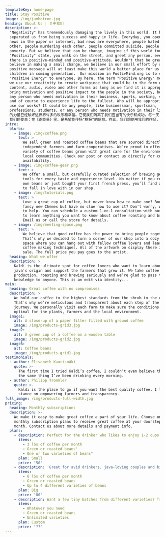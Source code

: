```yaml
---
templateKey: home-page
title: Stay Positive
image: /img/jumbotron.jpg
heading: About Us | 关于我们
description: >-
  "Negativity" has tremendously damaging the lively in this world. It has
  separated us from being success and happy in life. Everyday, you open up the
  news in the paper or internet, bad news are everywhere, people hated each
  other, people murdering each other, people committed suicide, people in
  poverty. But we believe that can be change, imagine if this world today is in
  "Positivity" state, you walk on the street, and greet any person, everybody
  there is positive-minded and positive-attitude. Wouldn't that be great? So we
  believe in making a small change, we believe in our small effort by sharing
  positive message will at least make this world a better place for us and our
  children in coming generation.  Our mission in PostivMind.org is to share the
  "Positive Energy" to everyone. By here, the term "Positive Energy" meant that,
  we use our creativity to create workpiece that could be in the form of art,
  content, audio, video and other forms as long as we find it is appropriate to
  bring motivation and positive impact to the people in the society, be it like
  any person who needs motivation in their business, sports, working, studies,
  and of course to experience life to the fullest. Who will be appropriate to
  use our works? It could be any people, like businessman, sportsman,
  professions, students, or any person who needs motivation in their life. "消极"
  的力量已经破坏这世界许多的欢乐和幸福。它使我们隔离了我们应当有的快乐和成功。每一天，看到的新闻，无论是透过报纸或者互联网里，不快乐的事情到处都是。人们彼此憎恨，人们彼此杀害，人们不珍惜生命而自杀，活在贫苦的生活，等等。但是，我们相信这是可以改变的，想像看如果今天"积极"的力量到处都是，你在街上碰上的任何人都是以积极的思维和态度对待你。世界不就变成些美好吗？在《正能量》里，这是我们的希望，我们想用我们的努力投过"积极"的信息，至少带给这个世界一点点的改变，这是为了我们和以后的孩子们可以过的更美好的人生。 
  我们的使命：在《正能量》里，是希望能传扬"积极"的信息。在此，我们想使用我们的作品，例如画面，内容，音频，视频或其他的方式来推动和积极的影响需要动机的人，例如说像商业上需要动机的人，运动时需要动机的人，做工时需要动机的人，读书需要动机的人，等等。清楚的说，《正能量》的作品适合给商人们，运动员们，职业打工者们和学生们，带来动机以及影响他们能够得以成功和快乐。 
intro:
  blurbs:
    - image: /img/coffee.png
      text: >
        We sell green and roasted coffee beans that are sourced directly from
        independent farmers and farm cooperatives. We’re proud to offer a
        variety of coffee beans grown with great care for the environment and
        local communities. Check our post or contact us directly for current
        availability.
    - image: /img/coffee-gear.png
      text: >
        We offer a small, but carefully curated selection of brewing gear and
        tools for every taste and experience level. No matter if you roast your
        own beans or just bought your first french press, you’ll find a gadget
        to fall in love with in our shop.
    - image: /img/tutorials.png
      text: >
        Love a great cup of coffee, but never knew how to make one? Bought a
        fancy new Chemex but have no clue how to use it? Don't worry, we’re here
        to help. You can schedule a custom 1-on-1 consultation with our baristas
        to learn anything you want to know about coffee roasting and brewing.
        Email us or call the store for details.
    - image: /img/meeting-space.png
      text: >
        We believe that good coffee has the power to bring people together.
        That’s why we decided to turn a corner of our shop into a cozy meeting
        space where you can hang out with fellow coffee lovers and learn about
        coffee making techniques. All of the artwork on display there is for
        sale. The full price you pay goes to the artist.
  heading: What we offer
  description: >
    Kaldi is the ultimate spot for coffee lovers who want to learn about their
    java’s origin and support the farmers that grew it. We take coffee
    production, roasting and brewing seriously and we’re glad to pass that
    knowledge to anyone. This is an edit via identity...
main:
  heading: Great coffee with no compromises
  description: >
    We hold our coffee to the highest standards from the shrub to the cup.
    That’s why we’re meticulous and transparent about each step of the coffee’s
    journey. We personally visit each farm to make sure the conditions are
    optimal for the plants, farmers and the local environment.
  image1:
    alt: A close-up of a paper filter filled with ground coffee
    image: /img/products-grid3.jpg
  image2:
    alt: A green cup of a coffee on a wooden table
    image: /img/products-grid2.jpg
  image3:
    alt: Coffee beans
    image: /img/products-grid1.jpg
testimonials:
  - author: Elisabeth Kaurismäki
    quote: >-
      The first time I tried Kaldi’s coffee, I couldn’t even believe that was
      the same thing I’ve been drinking every morning.
  - author: Philipp Trommler
    quote: >-
      Kaldi is the place to go if you want the best quality coffee. I love their
      stance on empowering farmers and transparency.
full_image: /img/products-full-width.jpg
pricing:
  heading: Monthly subscriptions
  description: >-
    We make it easy to make great coffee a part of your life. Choose one of our
    monthly subscription plans to receive great coffee at your doorstep each
    month. Contact us about more details and payment info.
  plans:
    - description: Perfect for the drinker who likes to enjoy 1-2 cups per day.
      items:
        - 3 lbs of coffee per month
        - Green or roasted beans"
        - One or two varieties of beans"
      plan: Small
      price: '50'
    - description: 'Great for avid drinkers, java-loving couples and bigger crowds'
      items:
        - 6 lbs of coffee per month
        - Green or roasted beans
        - Up to 4 different varieties of beans
      plan: Big
      price: '80'
    - description: Want a few tiny batches from different varieties? Try our custom plan
      items:
        - Whatever you need
        - Green or roasted beans
        - Unlimited varieties
      plan: Custom
      price: '??'
---
```


